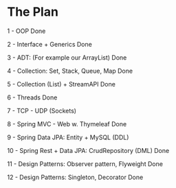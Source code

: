 # The Plan

1 - OOP
Done

2 - Interface + Generics
Done

3 - ADT: (For example our ArrayList) 
Done

4 - Collection: Set, Stack, Queue, Map
Done 

5 - Collection (List) + StreamAPI
Done

6 - Threads
Done

7 - TCP - UDP (Sockets)


8 - Spring MVC - Web w. Thymeleaf
Done

9 - Spring Data JPA: Entity + MySQL (DDL)


10 - Spring Rest + Data JPA: CrudRepository (DML)
Done

11 - Design Patterns: Observer pattern, Flyweight
Done
 
12 - Design Patterns: Singleton, Decorator
Done
